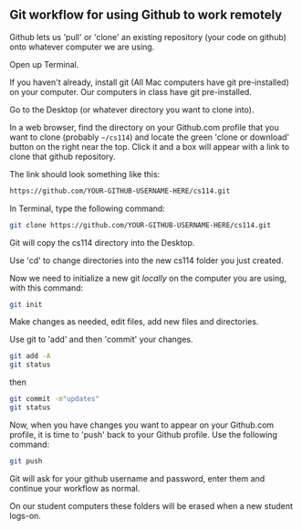 ## Git workflow for using Github to work remotely

Github lets us 'pull' or 'clone' an existing repository (your code on github) onto whatever computer we are using.

Open up Terminal.

If you haven't already, install git (All Mac computers have git pre-installed) on your computer. Our computers in class have git pre-installed.

Go to the Desktop (or whatever directory you want to clone into).

In a web browser, find the directory on your Github.com profile that you want to clone (probably `~/cs114`) and locate the green 'clone or download' button on the right near the top. Click it and a box will appear with a link to clone that github repository.

The link should look something like this:

```bash
https://github.com/YOUR-GITHUB-USERNAME-HERE/cs114.git
```

In Terminal, type the following command:

```bash
git clone https://github.com/YOUR-GITHUB-USERNAME-HERE/cs114.git
```

Git will copy the cs114 directory into the Desktop.

Use 'cd' to change directories into the new cs114 folder you just created.

Now we need to initialize a new git _locally_ on the computer you are using, with this command:

```bash
git init
```

Make changes as needed, edit files, add new files and directories.

Use git to 'add' and then 'commit' your changes.

```bash
git add -A
git status
```

then

```bash
git commit -m"updates"
git status
```

Now, when you have changes you want to appear on your Github.com profile, it is time to 'push' back to your Github profile. Use the following command:

```bash
git push
```

Git will ask for your github username and password, enter them and continue your workflow as normal.

On our student computers these folders will be erased when a new student logs-on.
